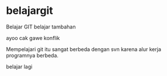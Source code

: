 # belajargit
Belajar GIT
belajar tambahan


ayoo cak gawe konflik


Mempelajari git itu sangat berbeda dengan svn karena alur kerja programnya berbeda.

belajar lagi

